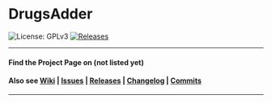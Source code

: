 # DrugsAdder

![License: GPLv3](https://img.shields.io/badge/license-GPLv3-blue)
[![Releases](https://img.shields.io/github/v/release/Darkfinst12/DrugsAdder)](https://github.com/Darkfinst12/DrugsAdder/releases/latest)


***

#### Find the Project Page on (not listed yet)

#### Also see [Wiki](https://github.com/Darkfinst12/DrugsAdder/wiki) | [Issues](https://github.com/Darkfinst12/DrugsAdder/issues) | [Releases](https://github.com/Darkfinst12/DrugsAdder/releases) | [Changelog](https://github.com/Darkfinst12/DrugsAdder/wiki/changelog) | [Commits](https://github.com/Darkfinst12/DrugsAdder/commits/master)

***
